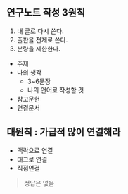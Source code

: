 
## 연구노트 작성 3원칙

1. 내 글로 다시 쓴다.
2. 출판을 전제로 쓴다.
3. 분량을 제한한다.

- 주제
- 나의 생각
	- 3~6문장
	- 나의 언어로 작성할 것
- 참고문헌
- 연결문서

## 대원칙 : 가급적 많이 연결해라
- 맥락으로 연결
- 태그로 연결
- 직접연결
> 정답은 없음


